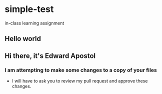 # simple-test
in-class learning assignment
## Hello world

## Hi there, it's Edward Apostol
### I am attempting to make some changes to a copy of your files
* I will have to ask you to review my pull request and approve these changes.

